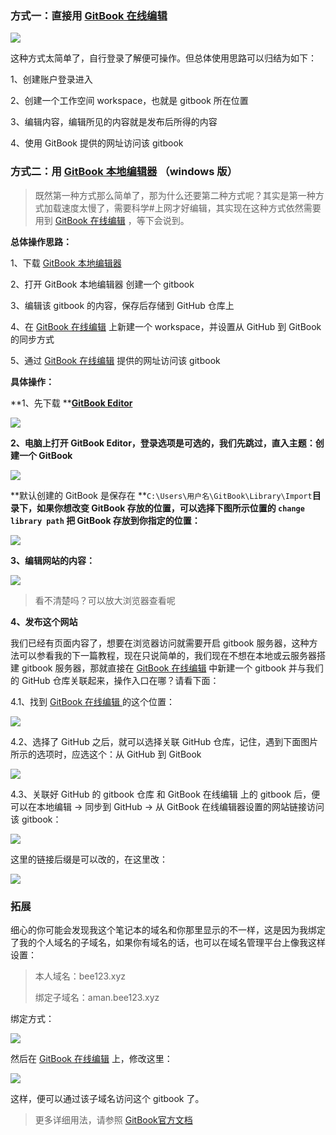 ### 方式一：直接用 [GitBook 在线编辑](https://app.gitbook.com)

![](/assets/import.png)

这种方式太简单了，自行登录了解便可操作。但总体使用思路可以归结为如下：

1、创建账户登录进入

2、创建一个工作空间 workspace，也就是 gitbook 所在位置

3、编辑内容，编辑所见的内容就是发布后所得的内容

4、使用 GitBook 提供的网址访问该 gitbook

### 方式二：用 [GitBook 本地编辑器](https://legacy.gitbook.com/editor) （windows 版）

> 既然第一种方式那么简单了，那为什么还要第二种方式呢？其实是第一种方式加载速度太慢了，需要科学\#上网才好编辑，其实现在这种方式依然需要用到 [GitBook 在线编辑](https://app.gitbook.com) ，等下会说到。

**总体操作思路：**

1、下载 [GitBook 本地编辑器](https://legacy.gitbook.com/editor)

2、打开 GitBook 本地编辑器 创建一个 gitbook

3、编辑该 gitbook 的内容，保存后存储到 GitHub 仓库上

4、在 [GitBook 在线编辑](https://app.gitbook.com) 上新建一个 workspace，并设置从 GitHub 到 GitBook 的同步方式

5、通过 [GitBook 在线编辑](https://app.gitbook.com) 提供的网址访问该 gitbook

**具体操作：**

**1、先下载 **[**GitBook Editor**](https://legacy.gitbook.com/editor)

![](/assets/import2.png)

**2、电脑上打开 GitBook Editor，登录选项是可选的，我们先跳过，直入主题：创建一个 GitBook**

![](/assets/import3.png)

**默认创建的 GitBook 是保存在 **`C:\Users\用户名\GitBook\Library\Import`**目录下，如果你想改变 GitBook 存放的位置，可以选择下图所示位置的 **`change library path`** 把 GitBook 存放到你指定的位置：**

![](/assets/import4.png)

**3、编辑网站的内容：**

![](/assets/import5.png)

> 看不清楚吗？可以放大浏览器查看呢

**4、发布这个网站**

我们已经有页面内容了，想要在浏览器访问就需要开启 gitbook 服务器，这种方法可以参看我的下一篇教程，现在只说简单的，我们现在不想在本地或云服务器搭建 gitbook 服务器，那就直接在 [GitBook 在线编辑](https://app.gitbook.com) 中新建一个 gitbook 并与我们的 GitHub 仓库关联起来，操作入口在哪？请看下面：

4.1、找到 [GitBook 在线编辑 ](https://app.gitbook.com)的这个位置：

![](/assets/import6.png)

4.2、选择了 GitHub 之后，就可以选择关联 GitHub 仓库，记住，遇到下面图片所示的选项时，应选这个：从 GitHub 到 GitBook

![](/assets/import7.png)

4.3、关联好 GitHub 的 gitbook 仓库 和 GitBook 在线编辑 上的 gitbook 后，便可以在本地编辑 -&gt; 同步到 GitHub -&gt; 从 GitBook 在线编辑器设置的网站链接访问该 gitbook：

![](/assets/import8.png)

这里的链接后缀是可以改的，在这里改：

![](/assets/import9.png)

### **拓展**

细心的你可能会发现我这个笔记本的域名和你那里显示的不一样，这是因为我绑定了我的个人域名的子域名，如果你有域名的话，也可以在域名管理平台上像我这样设置：

> 本人域名：bee123.xyz
>
> 绑定子域名：aman.bee123.xyz

绑定方式：

![](/assets/import10.png)

然后在 [GitBook 在线编辑](https://app.gitbook.com) 上，修改这里：

![](/assets/import11.png)

这样，便可以通过该子域名访问这个 gitbook 了。

> 更多详细用法，请参照 [GitBook官方文档](https://docs.gitbook.com/)



